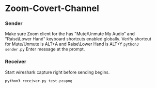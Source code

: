 # Zoom-Covert-Channel

### Sender
Make sure Zoom client for the has "Mute/Unmute My Audio" and "Raise\Lower Hand" keyboard shortcuts enabled globally.
Verify shortcut for Mute/Unmute is ALT+A and Raise\Lower Hand is ALT+Y
`python3 sender.py`
Enter message at the prompt.

### Receiver
Start wireshark capture right before sending begins. 

`python3 receiver.py test.pcapng`
